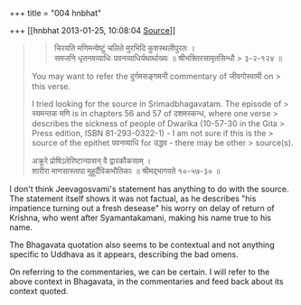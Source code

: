 +++
title = "004 hnbhat"

+++
[[hnbhat	2013-01-25, 10:08:04 [Source](https://groups.google.com/g/bvparishat/c/vrls2O2DwIs)]]



  
  

> 
> > 
> > चिरयति मणिमन्वेष्टुं चलिते मुरभिदि कुशस्थलीपुरतः ।  
> समजनि धृतनवव्याधिः पवनव्याधिर्यथार्थाख्यः ॥ श्रीभक्तिरसामृतसिन्धौ > ३-२-१२४ ॥  
>   
> You may want to refer the दुर्गमसङ्गमनी commentary of जीवगोस्वामी on > this verse.  
>   
> I tried looking for the source in Srimadbhagavatam. The episode of > स्यमन्तक मणि is in chapters 56 and 57 of दशमस्कन्ध, where one verse > describes the sickness of people of Dwarika (10-57-30 in the Gita > Press edition, ISBN 81-293-0322-1) - I am not sure if this is the > source of the epithet पवनव्याधि for उद्धव - there may be other > source(s).  
>   
> अक्रूरे प्रोषिऽतेरिष्टान्यासन् वै द्वारकौकसाम् ।  
> शारीरा माणसास्तापा मुहूर्दैविकभौतिकाः ॥ श्रीमद्भागवते १०-५७-३० ॥  
>   
> > 
> > 

  

  

I don't think Jeevagosvami's statement has anything to do with the source. The statement itself shows it was not factual, as he describes "his impatience turning out a fresh desease" his worry on delay of return of Krishna, who went after Syamantakamani, making his name true to his name.

  

The Bhagavata quotation also seems to be contextual and not anything specific to Uddhava as it appears, describing the bad omens.

  

  

On referring to the commentaries, we can be certain. I will refer to the above context in Bhagavata, in the commentaries and feed back about its context quoted.

  

  

  




